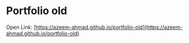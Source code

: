 # Portfolio old
Open Link: [https://azeem-ahmad.github.io/portfolio-old](https://azeem-ahmad.github.io/portfolio-old)
